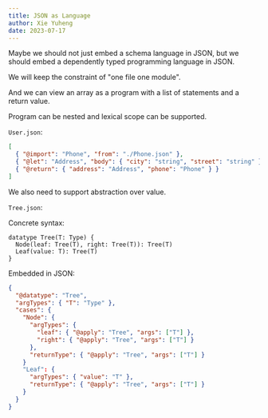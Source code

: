 ```yaml
---
title: JSON as Language
author: Xie Yuheng
date: 2023-07-17
---
```


Maybe we should not just embed a schema language in JSON,
but we should embed a dependently typed programming language in JSON.

We will keep the constraint of "one file one module".

And we can view an array as a program
with a list of statements and a return value.

Program can be nested and lexical scope can be supported.


`User.json`:

```json
[
  { "@import": "Phone", "from": "./Phone.json" },
  { "@let": "Address", "body": { "city": "string", "street": "string" } },
  { "@return": { "address": "Address", "phone": "Phone" } }
]
```

We also need to support abstraction over value.

`Tree.json`:

Concrete syntax:

```
datatype Tree(T: Type) {
  Node(leaf: Tree(T), right: Tree(T)): Tree(T)
  Leaf(value: T): Tree(T)
}
```

Embedded in JSON:

```json
{
  "@datatype": "Tree",
  "argTypes": { "T": "Type" },
  "cases": {
    "Node": {
      "argTypes": {
        "leaf": { "@apply": "Tree", "args": ["T"] },
        "right": { "@apply": "Tree", "args": ["T"] }
      },
      "returnType": { "@apply": "Tree", "args": ["T"] }
    }
    "Leaf": {
      "argTypes": { "value": "T" },
      "returnType": { "@apply": "Tree", "args": ["T"] }
    }
  }
}
```
